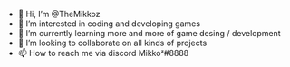 - 👋 Hi, I’m @TheMikkoz
- 👀 I’m interested in coding and developing games
- 🌱 I’m currently learning more and more of game desing / development
- 💞️ I’m looking to collaborate on all kinds of projects
- 📫 How to reach me via discord Mikkoᶻ#8888

<!---
TheMikkoz/TheMikkoz is a ✨ special ✨ repository because its `README.md` (this file) appears on your GitHub profile.
You can click the Preview link to take a look at your changes.
--->
